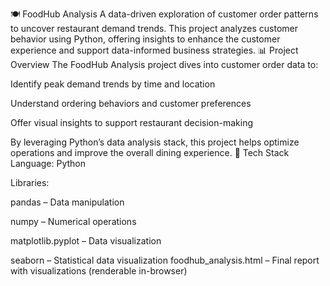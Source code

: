 🍽️ FoodHub Analysis
A data-driven exploration of customer order patterns to uncover restaurant demand trends. This project analyzes customer behavior using Python, offering insights to enhance the customer experience and support data-informed business strategies.
📊 Project Overview
The FoodHub Analysis project dives into customer order data to:

Identify peak demand trends by time and location

Understand ordering behaviors and customer preferences

Offer visual insights to support restaurant decision-making

By leveraging Python’s data analysis stack, this project helps optimize operations and improve the overall dining experience.
🔧 Tech Stack
Language: Python

Libraries:

pandas – Data manipulation

numpy – Numerical operations

matplotlib.pyplot – Data visualization

seaborn – Statistical data visualization
foodhub_analysis.html – Final report with visualizations (renderable in-browser)
